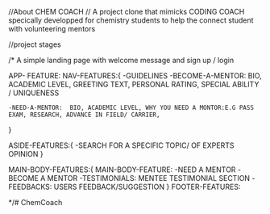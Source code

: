 //About CHEM COACH
// A project clone that mimicks CODING COACH specically developped for chemistry students to help the connect student with volunteering mentors

//project stages

/*
A simple landing page with welcome message and sign up / login 

APP- FEATURE:
  NAV-FEATURES:{
    -GUIDELINES
    -BECOME-A-MENTOR: BIO, ACADEMIC LEVEL, GREETING TEXT, PERSONAL RATING, SPECIAL ABILITY / UNIQUENESS

    -NEED-A-MENTOR:  BIO, ACADEMIC LEVEL, WHY YOU NEED A MONTOR:E.G PASS EXAM, RESEARCH, ADVANCE IN FIELD/ CARRIER, 
  }

  ASIDE-FEATURES:{
    -SEARCH FOR A SPECIFIC TOPIC/ OF EXPERTS OPINION
  }
  
  MAIN-BODY-FEATURES:{
    MAIN-BODY-FEATURE: 
    -NEED A MENTOR
    -BECOME A MENTOR
    -TESTIMONIALS: MENTEE TESTIMONIAL SECTION
    -FEEDBACKS: USERS FEEDBACK/SUGGESTION
  }
  FOOTER-FEATURES:
  





*/#   C h e m C o a c h  
 